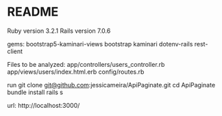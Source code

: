 # README

Ruby version 3.2.1
Rails version  7.0.6

gems:
bootstrap5-kaminari-views
bootstrap
kaminari
dotenv-rails
rest-client

Files to be analyzed:
app/controllers/users_controller.rb
app/views/users/index.html.erb
config/routes.rb

run
git clone git@github.com:jessicameira/ApiPaginate.git
cd ApiPaginate
bundle install
rails s

url: http://localhost:3000/